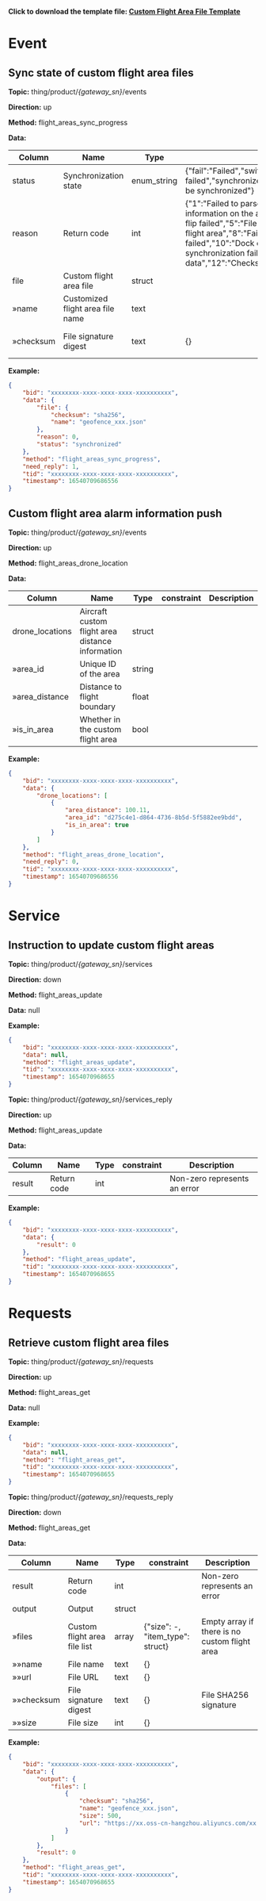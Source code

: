 

**Click to download the template file: [Custom Flight Area File Template](https://terra-1-g.djicdn.com/71a7d383e71a4fb8887a310eb746b47f/cloudapi/v1.9/custom-flight-area-file-template.json)**

 # Event

## Sync state of custom flight area files
**Topic:** thing/product/*{gateway_sn}*/events

**Direction:** up

**Method:** flight_areas_sync_progress

**Data:** 

|Column|Name|Type|constraint|Description|
|---|---|---|---|---|
|status|Synchronization state|enum_string| {&#34;fail&#34;:&#34;Failed&#34;,&#34;switch_fail&#34;:&#34;Enable switch failed&#34;,&#34;synchronized&#34;:&#34;Synchronized&#34;,&#34;synchronizing&#34;:&#34;Synchronizing&#34;,&#34;wait_sync&#34;:&#34;To be synchronized&#34;} ||
|reason|Return code|int| {&#34;1&#34;:&#34;Failed to parse file information returned from the cloud&#34;,&#34;2&#34;:&#34;Failed to get file information on the aircraft side&#34;,&#34;3&#34;:&#34;Failed to download file from the cloud&#34;,&#34;4&#34;:&#34;Link flip failed&#34;,&#34;5&#34;:&#34;File transfer failed&#34;,&#34;6&#34;:&#34;Disable failed&#34;,&#34;7&#34;:&#34;Failed to delete custom flight area&#34;,&#34;8&#34;:&#34;Failed to load job area data on the aircraft side&#34;,&#34;9&#34;:&#34;Enable failed&#34;,&#34;10&#34;:&#34;Dock enhanced image transmission cannot be turned off, job area data synchronization failed&#34;,&#34;11&#34;:&#34;Aircraft startup failed, unable to synchronize job area data&#34;,&#34;12&#34;:&#34;Checksum verification failed&#34;,&#34;13&#34;:&#34;Synchronization exception timeout&#34;} ||
|file|Custom flight area file|struct|  ||
|»name|Customized flight area file name|text|  ||
|»checksum|File signature digest|text| {} |File SHA256 signature|


 

**Example:**
```json
{
	"bid": "xxxxxxxx-xxxx-xxxx-xxxx-xxxxxxxxxx",
	"data": {
		"file": {
			"checksum": "sha256",
			"name": "geofence_xxx.json"
		},
		"reason": 0,
		"status": "synchronized"
	},
	"method": "flight_areas_sync_progress",
	"need_reply": 1,
	"tid": "xxxxxxxx-xxxx-xxxx-xxxx-xxxxxxxxxx",
	"timestamp": 16540709686556
}
```




## Custom flight area alarm information push
**Topic:** thing/product/*{gateway_sn}*/events

**Direction:** up

**Method:** flight_areas_drone_location

**Data:** 

|Column|Name|Type|constraint|Description|
|---|---|---|---|---|
|drone_locations|Aircraft custom flight area distance information|struct|  ||
|»area_id|Unique ID of the area|string|  ||
|»area_distance|Distance to flight boundary|float|  ||
|»is_in_area|Whether in the custom flight area|bool|  ||


 

**Example:**
```json
{
	"bid": "xxxxxxxx-xxxx-xxxx-xxxx-xxxxxxxxxx",
	"data": {
		"drone_locations": [
			{
				"area_distance": 100.11,
				"area_id": "d275c4e1-d864-4736-8b5d-5f5882ee9bdd",
				"is_in_area": true
			}
		]
	},
	"method": "flight_areas_drone_location",
	"need_reply": 0,
	"tid": "xxxxxxxx-xxxx-xxxx-xxxx-xxxxxxxxxx",
	"timestamp": 16540709686556
}
```







 # Service

## Instruction to update custom flight areas



**Topic:** thing/product/*{gateway_sn}*/services

**Direction:** down

**Method:** flight_areas_update

**Data:** null 

**Example:**
```json
{
	"bid": "xxxxxxxx-xxxx-xxxx-xxxx-xxxxxxxxxx",
	"data": null,
	"method": "flight_areas_update",
	"tid": "xxxxxxxx-xxxx-xxxx-xxxx-xxxxxxxxxx",
	"timestamp": 1654070968655
}
```



**Topic:** thing/product/*{gateway_sn}*/services_reply

**Direction:** up

**Method:** flight_areas_update

**Data:**

|Column|Name|Type|constraint|Description|
|---|---|---|---|---|
|result|Return code|int|  |Non-zero represents an error|


 

**Example:**
```json
{
	"bid": "xxxxxxxx-xxxx-xxxx-xxxx-xxxxxxxxxx",
	"data": {
		"result": 0
	},
	"method": "flight_areas_update",
	"tid": "xxxxxxxx-xxxx-xxxx-xxxx-xxxxxxxxxx",
	"timestamp": 1654070968655
}
```



 # Requests

## Retrieve custom flight area files



**Topic:** thing/product/*{gateway_sn}*/requests

**Direction:** up

**Method:** flight_areas_get

**Data:** null 

**Example:**
```json
{
	"bid": "xxxxxxxx-xxxx-xxxx-xxxx-xxxxxxxxxx",
	"data": null,
	"method": "flight_areas_get",
	"tid": "xxxxxxxx-xxxx-xxxx-xxxx-xxxxxxxxxx",
	"timestamp": 1654070968655
}
```



**Topic:** thing/product/*{gateway_sn}*/requests_reply

**Direction:** down

**Method:** flight_areas_get

**Data:**

|Column|Name|Type|constraint|Description|
|---|---|---|---|---|
|result|Return code|int|  |Non-zero represents an error|
|output|Output|struct|  ||
|»files|Custom flight area file list|array|  {"size": -, "item_type": struct}  |Empty array if there is no custom flight area|
|»»name|File name|text| {} ||
|»»url|File URL|text| {} ||
|»»checksum|File signature digest|text| {} |File SHA256 signature|
|»»size|File size|int| {} ||


 

**Example:**
```json
{
	"bid": "xxxxxxxx-xxxx-xxxx-xxxx-xxxxxxxxxx",
	"data": {
		"output": {
			"files": [
				{
					"checksum": "sha256",
					"name": "geofence_xxx.json",
					"size": 500,
					"url": "https://xx.oss-cn-hangzhou.aliyuncs.com/xx.json?Expires=xx&OSSAccessKeyId=xxx&Signature=xxx"
				}
			]
		},
		"result": 0
	},
	"method": "flight_areas_get",
	"tid": "xxxxxxxx-xxxx-xxxx-xxxx-xxxxxxxxxx",
	"timestamp": 1654070968655
}
```




